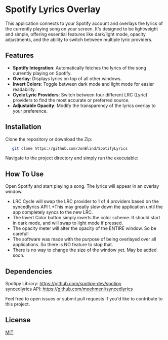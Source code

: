 # Spotify Lyrics Overlay

This application connects to your Spotify account and overlays the lyrics of the currently playing song on your screen. It's designed to be lightweight and simple, offering essential features like dark/light mode, opacity adjustments, and the ability to switch between multiple lyric providers.

## Features

- **Spotify Integration**: Automatically fetches the lyrics of the song currently playing on Spotify.
- **Overlay**: Displays lyrics on top of all other windows.
- **Invert Colors**: Toggle between dark mode and light mode for easier readability.
- **Cycle Lyric Providers**: Switch between four different LRC (Lyric) providers to find the most accurate or preferred source.
- **Adjustable Opacity**: Modify the transparency of the lyrics overlay to your preference.

## Installation

Clone the repository or download the Zip:

```bash
   git clone https://github.com/JonBlind/SpotifyLyrics
```

Navigate to the project directory and simply run the executable:

## How To Use
Open Spotify and start playing a song. The lyrics will appear in an overlay window.

- LRC Cycle will swap the LRC provider to 1 of 4 providers based on the syncedlyrics API \ *This may greatly slow down the application until the app completely syncs to the new LRC.
- The Invert Color button simply inverts the color scheme. It should start in dark mode, and will swap to light mode if pressed.
- The opacity meter will alter the opacity of the ENTIRE window. So be careful!
- The software was made with the purpose of being overlayed over all applications. So there is NO feature to stop that.
- There is no way to change the size of the window yet. May be added soon.

## Dependencies
Spotipy Library: https://github.com/spotipy-dev/spotipy \
syncedlyrics API: https://github.com/moehmeni/syncedlyrics


Feel free to open issues or submit pull requests if you'd like to contribute to this project.


## License

[MIT](https://choosealicense.com/licenses/mit/)


